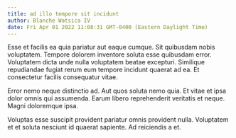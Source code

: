 ```yaml
---
title: ad illo tempore sit incidunt
author: Blanche Watsica IV
date: Fri Apr 01 2022 11:08:31 GMT-0400 (Eastern Daylight Time)
---
```

Esse et facilis ea quia pariatur aut eaque cumque. Sit quibusdam nobis voluptatem. Tempore dolorem inventore soluta esse quibusdam error. Voluptatem dicta unde nulla voluptatem beatae excepturi. Similique repudiandae fugiat rerum eum tempore incidunt quaerat ad ea. Et consectetur facilis consequatur vitae.

 Error nemo neque distinctio ad. Aut quos soluta nemo quia. Et vitae et ipsa dolor omnis qui assumenda. Earum libero reprehenderit veritatis et neque. Magni doloremque ipsa.

 Voluptas esse suscipit provident pariatur omnis provident nulla. Voluptatem et et soluta nesciunt id quaerat sapiente. Ad reiciendis a et.